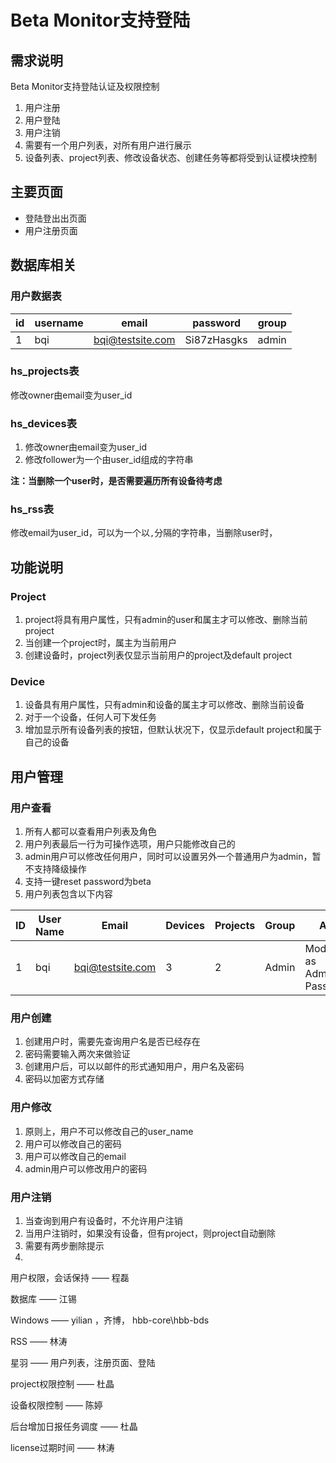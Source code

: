 # Beta Monitor支持登陆

## 需求说明

Beta Monitor支持登陆认证及权限控制

1. 用户注册
2. 用户登陆
3. 用户注销
4. 需要有一个用户列表，对所有用户进行展示
5. 设备列表、project列表、修改设备状态、创建任务等都将受到认证模块控制

## 主要页面

* 登陆登出出页面
* 用户注册页面

## 数据库相关

### 用户数据表

id | username | email | password | group
--- | --- | --- | --- | ---
1 | bqi | bqi@testsite.com | Si87zHasgks | admin

### hs_projects表

修改owner由email变为user_id

### hs_devices表

1. 修改owner由email变为user_id
2. 修改follower为一个由user_id组成的字符串

**注：当删除一个user时，是否需要遍历所有设备待考虑**

### hs_rss表

修改email为user_id，可以为一个以`,`分隔的字符串，当删除user时，

## 功能说明

### Project

1. project将具有用户属性，只有admin的user和属主才可以修改、删除当前project
2. 当创建一个project时，属主为当前用户
3. 创建设备时，project列表仅显示当前用户的project及default project

### Device

1. 设备具有用户属性，只有admin和设备的属主才可以修改、删除当前设备
2. 对于一个设备，任何人可下发任务
3. 增加显示所有设备列表的按钮，但默认状况下，仅显示default project和属于自己的设备

## 用户管理

### 用户查看

1. 所有人都可以查看用户列表及角色
2. 用户列表最后一行为可操作选项，用户只能修改自己的
3. admin用户可以修改任何用户，同时可以设置另外一个普通用户为admin，暂不支持降级操作
4. 支持一键reset password为beta
5. 用户列表包含以下内容

ID | User Name | Email | Devices | Projects | Group | Action
--- | --- | --- | --- | --- | --- | ---
1 | bqi | bqi@testsite.com | 3 | 2 | Admin | Modify/Set as Admin/Reset Password

### 用户创建

1. 创建用户时，需要先查询用户名是否已经存在
2. 密码需要输入两次来做验证
3. 创建用户后，可以以邮件的形式通知用户，用户名及密码
4. 密码以加密方式存储

### 用户修改

1. 原则上，用户不可以修改自己的user_name
2. 用户可以修改自己的密码
3. 用户可以修改自己的email
4. admin用户可以修改用户的密码

### 用户注销

1. 当查询到用户有设备时，不允许用户注销
2. 当用户注销时，如果没有设备，但有project，则project自动删除
3. 需要有两步删除提示
4. 


用户权限，会话保持 —— 程磊

数据库 —— 江锡

Windows —— yilian ，齐博， hbb-core\hbb-bds

RSS —— 林涛

星羽 —— 用户列表，注册页面、登陆

project权限控制 —— 杜晶

设备权限控制 —— 陈婷

后台增加日报任务调度 —— 杜晶

license过期时间 —— 林涛